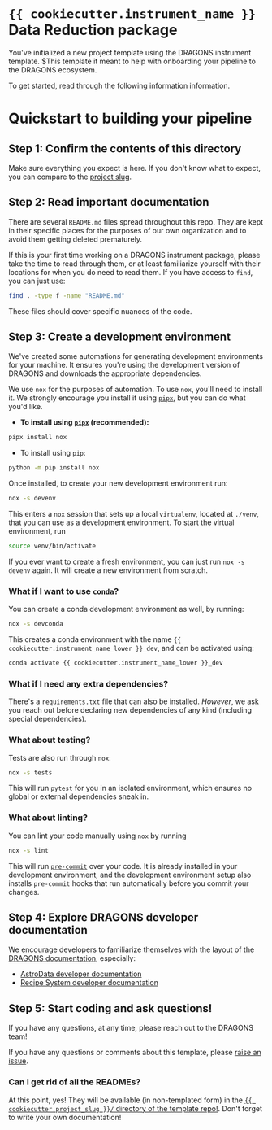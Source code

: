 # `{{ cookiecutter.instrument_name }}` Data Reduction package

You've initialized a new project template using the DRAGONS instrument template.
$This template it meant to help with onboarding your pipeline to the DRAGONS
ecosystem.

To get started, read through the following information information.

# Quickstart to building your pipeline

## Step 1: Confirm the contents of this directory

Make sure everything you expect is here. If you don't know what to expect, you
can compare to the [project slug][project_slug_link].

## Step 2: Read important documentation

There are several `README.md` files spread throughout this repo. They are kept
in their specific places for the purposes of our own organization and to avoid
them getting deleted prematurely.

If this is your first time working on a DRAGONS instrument package, please take
the time to read through them, or at least familiarize yourself with their
locations for when you do need to read them. If you have access to `find`, you
can just use:

```bash
find . -type f -name "README.md"
```

These files should cover specific nuances of the code.

## Step 3: Create a development environment

We've created some automations for generating development environments for your
machine. It ensures you're using the development version of DRAGONS and
downloads the appropriate dependencies.

We use `nox` for the purposes of automation. To use `nox`, you'll need to
install it. We strongly encourage you install it using [`pipx`][pipx_link], but
you can do what you'd like.

- **To install using [`pipx`][pipx_link] (recommended):**

```bash
pipx install nox
```

- To install using `pip`:

```bash
python -m pip install nox
```

Once installed, to create your new development environment run:

```bash
nox -s devenv
```

This enters a `nox` session that sets up a local `virtualenv`, located at
`./venv`, that you can use as a development environment. To start the virtual
environment, run

```bash
source venv/bin/activate
```

If you ever want to create a fresh environment, you can just run `nox -s devenv`
again. It will create a new environment from scratch.

### What if I want to use `conda`?

You can create a conda development environment as well, by running:

```bash
nox -s devconda
```

This creates a conda environment with the name
`{{ cookiecutter.instrument_name_lower }}_dev`, and can be activated using:

```bash
conda activate {{ cookiecutter.instrument_name_lower }}_dev
```

### What if I need any extra dependencies?

There's a `requirements.txt` file that can also be installed. _However_, we ask
you reach out before declaring new dependencies of any kind (including special
dependencies).

### What about testing?

Tests are also run through `nox`:

```bash
nox -s tests
```

This will run `pytest` for you in an isolated environment, which ensures no
global or external dependencies sneak in.

### What about linting?

You can lint your code manually using `nox` by running

```bash
nox -s lint
```

This will run [`pre-commit`][pre-commit install] over your code. It is already
installed in your development environment, and the development environment setup
also installs `pre-commit` hooks that run automatically before you commit your
changes.

## Step 4: Explore DRAGONS developer documentation

We encourage developers to familiarize themselves with the layout of the
[DRAGONS documentation][dragons docs], especially:

- [AstroData developer documentation][astrodata dev docs]
- [Recipe System developer documentation][recipe dev docs]

## Step 5: Start coding and ask questions!

If you have any questions, at any time, please reach out to the DRAGONS team!

If you have any questions or comments about this template, please
[raise an issue][github_issues_page].

### Can I get rid of all the READMEs?

At this point, yes! They will be available (in non-templated form) in the
[`{{ cookiecutter.project_slug }}/` directory of the template repo!][project_slug_link].
Don't forget to write your own documentation!

[astrodata dev docs]: https://dragons.readthedocs.io/projects/astrodata/en/v3.2.0/progmanual/index.html
[dragons docs]: https://dragons.readthedocs.io/en/v3.2.0/
[github_issues_page]: https://github.com/GeminiDRSoftware/instrument_template/issues
[pipx_link]: https://pipx.pypa.io/stable/
[pre-commit install]: https://pre-commit.com/
[project_slug_link]: https://github.com/GeminiDRSoftware/instrument_template/tree/main/%7B%7B%20cookiecutter.project_slug%20%7D%7D
[recipe dev docs]: https://dragons.readthedocs.io/projects/recipe-system-prog-manual/en/v3.2.0/

